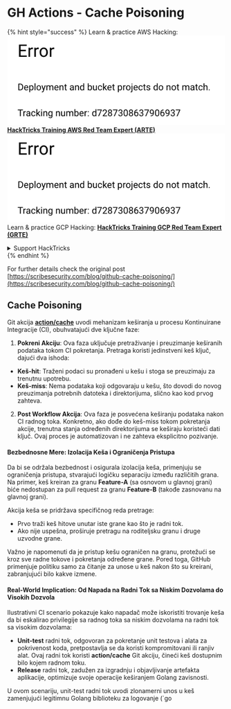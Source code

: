 # GH Actions - Cache Poisoning

{% hint style="success" %}
Learn & practice AWS Hacking:<img src="../../../.gitbook/assets/image (1) (1).png" alt="" data-size="line">[**HackTricks Training AWS Red Team Expert (ARTE)**](https://training.hacktricks.xyz/courses/arte)<img src="../../../.gitbook/assets/image (1) (1).png" alt="" data-size="line">\
Learn & practice GCP Hacking: <img src="../../../.gitbook/assets/image (2).png" alt="" data-size="line">[**HackTricks Training GCP Red Team Expert (GRTE)**<img src="../../../.gitbook/assets/image (2).png" alt="" data-size="line">](https://training.hacktricks.xyz/courses/grte)

<details>

<summary>Support HackTricks</summary>

* Check the [**subscription plans**](https://github.com/sponsors/carlospolop)!
* **Join the** 💬 [**Discord group**](https://discord.gg/hRep4RUj7f) or the [**telegram group**](https://t.me/peass) or **follow** us on **Twitter** 🐦 [**@hacktricks\_live**](https://twitter.com/hacktricks\_live)**.**
* **Share hacking tricks by submitting PRs to the** [**HackTricks**](https://github.com/carlospolop/hacktricks) and [**HackTricks Cloud**](https://github.com/carlospolop/hacktricks-cloud) github repos.

</details>
{% endhint %}

For further details check the original post [https://scribesecurity.com/blog/github-cache-poisoning/](https://scribesecurity.com/blog/github-cache-poisoning/)

## Cache Poisoning

Git akcija [**action/cache**](https://github.com/actions/cache) uvodi mehanizam keširanja u procesu Kontinuirane Integracije (CI), obuhvatajući dve ključne faze:

1. **Pokreni Akciju**: Ova faza uključuje pretraživanje i preuzimanje keširanih podataka tokom CI pokretanja. Pretraga koristi jedinstveni keš ključ, dajući dva ishoda:
* **Keš-hit**: Traženi podaci su pronađeni u kešu i stoga se preuzimaju za trenutnu upotrebu.
* **Keš-miss**: Nema podataka koji odgovaraju u kešu, što dovodi do novog preuzimanja potrebnih datoteka i direktorijuma, slično kao kod prvog zahteva.
2. **Post Workflow Akcija**: Ova faza je posvećena keširanju podataka nakon CI radnog toka. Konkretno, ako dođe do keš-miss tokom pokretanja akcije, trenutna stanja određenih direktorijuma se keširaju koristeći dati ključ. Ovaj proces je automatizovan i ne zahteva eksplicitno pozivanje.

#### Bezbednosne Mere: Izolacija Keša i Ograničenja Pristupa

Da bi se održala bezbednost i osigurala izolacija keša, primenjuju se ograničenja pristupa, stvarajući logičku separaciju između različitih grana. Na primer, keš kreiran za granu **Feature-A** (sa osnovom u glavnoj grani) biće nedostupan za pull request za granu **Feature-B** (takođe zasnovanu na glavnoj grani).

Akcija keša se pridržava specifičnog reda pretrage:

* Prvo traži keš hitove unutar iste grane kao što je radni tok.
* Ako nije uspešna, proširuje pretragu na roditeljsku granu i druge uzvodne grane.

Važno je napomenuti da je pristup kešu ograničen na granu, protežući se kroz sve radne tokove i pokretanja određene grane. Pored toga, GitHub primenjuje politiku samo za čitanje za unose u keš nakon što su kreirani, zabranjujući bilo kakve izmene.

#### Real-World Implication: Od Napada na Radni Tok sa Niskim Dozvolama do Visokih Dozvola

Ilustrativni CI scenario pokazuje kako napadač može iskoristiti trovanje keša da bi eskalirao privilegije sa radnog toka sa niskim dozvolama na radni tok sa visokim dozvolama:

* **Unit-test** radni tok, odgovoran za pokretanje unit testova i alata za pokrivenost koda, pretpostavlja se da koristi kompromitovani ili ranjiv alat. Ovaj radni tok koristi **action/cache** Git akciju, čineći keš dostupnim bilo kojem radnom toku.
* **Release** radni tok, zadužen za izgradnju i objavljivanje artefakta aplikacije, optimizuje svoje operacije keširanjem Golang zavisnosti.

U ovom scenariju, unit-test radni tok uvodi zlonamerni unos u keš zamenjujući legitimnu Golang biblioteku za logovanje (\`go
